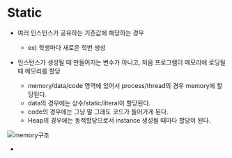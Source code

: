 <H1>Static</H1>

- 여러 인스턴스가 공유하는 기준값에 해당하는 경우
  - ex) 학생마다 새로운 학번 생성
  
- 인스턴스가 생성될 때 만들어지는 변수가 아니고, 처음 프로그램이 메모리에 로딩될 때 메모리를 할당
   - memory/data/code 영역에 있어서 process/thread의 경우 memory에 할당된다.
   - data의 경우에는 상수/static/literal이 할당된다.
   - code의 경우에는 그냥 말 그래도 코드가 들어가게 된다.
   - Heap의 경우에는 동적할당으로서 instance 생성될 때마다 할당이 된다.
  
![memory구조](https://gitlab.com/easyspubjava/javacoursework/-/raw/master/Chapter2/2-16/img/mem.png)

- 